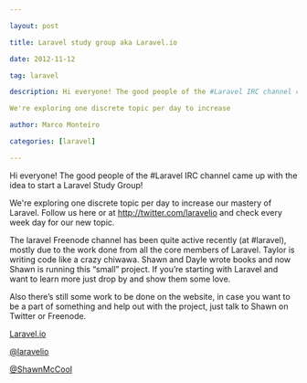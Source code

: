 ---
layout: post
title: Laravel study group aka Laravel.io
date: 2012-11-12
tag: laravel
description: Hi everyone! The good people of the #Laravel IRC channel came up with the idea to start a Laravel Study Group!

We're exploring one discrete topic per day to increase
author: Marco Monteiro
categories: [laravel]
---

Hi everyone! The good people of the #Laravel IRC channel came up with the idea to start a Laravel Study Group!

We're exploring one discrete topic per day to increase our mastery of Laravel. Follow us here or at http://twitter.com/laravelio and check every week day for our new topic.
<!--more-->
The laravel Freenode channel has been quite active recently (at #laravel), mostly due to the work done from all the core members of Laravel. Taylor is writing code like a crazy chiwawa. Shawn and Dayle wrote books and now Shawn is running this “small” project. If you’re starting with Laravel and want to learn more just drop by and show them some love.

Also there’s still some work to be done on the website, in case you want to be a part of something and help out with the project, just talk to Shawn on Twitter or Freenode.

[Laravel.io](http://laravel.io/)

[@laravelio](http://twitter.com/laravelio)

[@ShawnMcCool](https://twitter.com/ShawnMcCool)